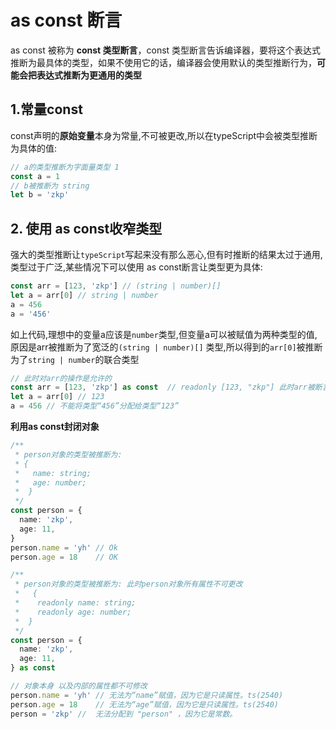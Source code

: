 # as const 断言
as const 被称为 **const 类型断言**，const 类型断言告诉编译器，要将这个表达式推断为最具体的类型，如果不使用它的话，编译器会使用默认的类型推断行为，**可能会把表达式推断为更通用的类型**

## 1.常量const

const声明的**原始变量**本身为常量,不可被更改,所以在typeScript中会被类型推断为具体的值:
```typeScript
// a的类型推断为字面量类型 1
const a = 1
// b被推断为 string
let b = 'zkp'
```

## 2. 使用 as const收窄类型
强大的类型推断让`typeScript`写起来没有那么恶心,但有时推断的结果太过于通用,类型过于广泛,某些情况下可以使用 as const断言让类型更为具体:
```typeScript
const arr = [123, 'zkp'] // (string | number)[]
let a = arr[0] // string | number
a = 456
a = '456'
```
如上代码,理想中的变量a应该是`number`类型,但变量a可以被赋值为两种类型的值,原因是arr被推断为了宽泛的`(string | number)[]` 类型,所以得到的`arr[0]`被推断为了`string | number`的联合类型

```typeScript
// 此时对arr的操作是允许的
const arr = [123, 'zkp'] as const  // readonly [123, "zkp"] 此时arr被断言为了元祖类型
let a = arr[0] // 123
a = 456 // 不能将类型“456”分配给类型“123”
```
**利用as const封闭对象**
```typeScript
/**
 * person对象的类型被推断为:
 * {
 *   name: string;
 *   age: number;
 *  }
 */
const person = {
  name: 'zkp',
  age: 11,
}
person.name = 'yh' // Ok
person.age = 18    // OK

/**
 * person对象的类型被推断为: 此时person对象所有属性不可更改
 *   {
 *    readonly name: string;
 *    readonly age: number;
 *  }
 */
const person = {
  name: 'zkp',
  age: 11,
} as const

// 对象本身 以及内部的属性都不可修改
person.name = 'yh' // 无法为“name”赋值，因为它是只读属性。ts(2540)
person.age = 18    // 无法为“age”赋值，因为它是只读属性。ts(2540)
person = 'zkp' //  无法分配到 "person" ，因为它是常数。
```
